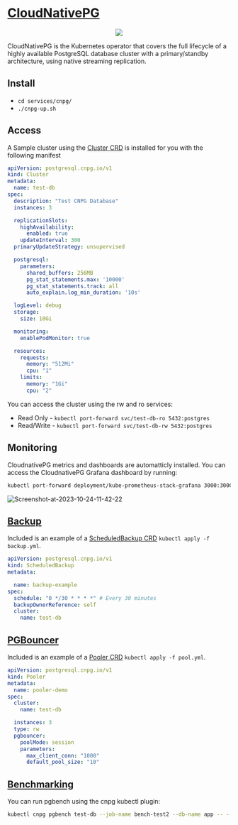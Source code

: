 # [CloudNativePG](https://cloudnative-pg.io/)
<p align="center">
  <img src="https://github.com/drogerschariot/gitops-playground/assets/1655964/fea4a793-5f26-4559-881c-572015f01ae0" />
</p>

CloudNativePG is the Kubernetes operator that covers the full lifecycle of a highly available PostgreSQL database cluster with a primary/standby architecture, using native streaming replication.

## Install
- `cd services/cnpg/`
- `./cnpg-up.sh`

## Access
A Sample cluster using the [Cluster CRD](https://github.com/cloudnative-pg/cloudnative-pg/blob/main/config/crd/bases/postgresql.cnpg.io_clusters.yaml) is installed for you with the following manifest

```yaml
apiVersion: postgresql.cnpg.io/v1
kind: Cluster
metadata:
  name: test-db
spec:
  description: "Test CNPG Database"
  instances: 3

  replicationSlots:
    highAvailability:
      enabled: true
    updateInterval: 300
  primaryUpdateStrategy: unsupervised

  postgresql:
    parameters:
      shared_buffers: 256MB
      pg_stat_statements.max: '10000'
      pg_stat_statements.track: all
      auto_explain.log_min_duration: '10s'

  logLevel: debug
  storage:
    size: 10Gi

  monitoring:
    enablePodMonitor: true

  resources:
    requests:
      memory: "512Mi"
      cpu: "1"
    limits:
      memory: "1Gi"
      cpu: "2"
```

You can access the cluster using the rw and ro services: 
- Read Only - `kubectl port-forward svc/test-db-ro 5432:postgres`
- Read/Write - `kubectl port-forward svc/test-db-rw 5432:postgres`

## Monitoring
CloudnativePG metrics and dashboards are automatticly installed. You can access the CloudnativePG Grafana dashboard by running:
```bash
kubectl port-forward deployment/kube-prometheus-stack-grafana 3000:3000 --namespace monitoring
```
![Screenshot-at-2023-10-24-11-42-22](https://github.com/drogerschariot/gitops-playground/assets/1655964/42e2009a-636f-470b-9686-dc259c6593ff)

## [Backup](https://cloudnative-pg.io/documentation/1.16/backup_recovery/)
Included is an example of a [ScheduledBackup CRD](https://github.com/cloudnative-pg/cloudnative-pg/blob/main/config/crd/bases/postgresql.cnpg.io_scheduledbackups.yaml) `kubectl apply -f backup.yml`.

```yaml
apiVersion: postgresql.cnpg.io/v1
kind: ScheduledBackup
metadata:

  name: backup-example
spec:
  schedule: "0 */30 * * * *" # Every 30 minutes
  backupOwnerReference: self
  cluster:
    name: test-db
```

## [PGBouncer](https://cloudnative-pg.io/documentation/1.16/backup_recovery/)
Included is an example of a [Pooler CRD](https://cloudnative-pg.io/documentation/1.15/connection_pooling/) `kubectl apply -f pool.yml`.

```yaml
apiVersion: postgresql.cnpg.io/v1
kind: Pooler
metadata:
  name: pooler-demo
spec:
  cluster:
    name: test-db

  instances: 3
  type: rw
  pgbouncer:
    poolMode: session
    parameters:
      max_client_conn: "1000"
      default_pool_size: "10"
```

## [Benchmarking](https://cloudnative-pg.io/documentation/current/benchmarking/)
You can run pgbench using the cnpg kubectl plugin:

```bash
kubectl cnpg pgbench test-db --job-name bench-test2 --db-name app -- --initialize --scale 300
```
